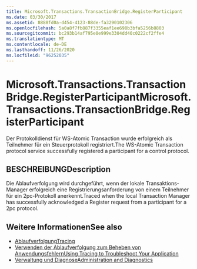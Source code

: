 ```yaml
---
title: Microsoft.Transactions.TransactionBridge.RegisterParticipant
ms.date: 03/30/2017
ms.assetid: 8888fd0a-d454-4123-88de-fa3290102306
ms.openlocfilehash: 5a0a8f7fb887f3355eaf1ee698b3bfa5256b8803
ms.sourcegitcommit: bc293b14af795e0e999e3304dd40c0222cf2ffe4
ms.translationtype: MT
ms.contentlocale: de-DE
ms.lasthandoff: 11/26/2020
ms.locfileid: "96252035"
---
```

# <a name="microsofttransactionstransactionbridgeregisterparticipant"></a><span data-ttu-id="6e76b-102">Microsoft.Transactions.TransactionBridge.RegisterParticipant</span><span class="sxs-lookup"><span data-stu-id="6e76b-102">Microsoft.Transactions.TransactionBridge.RegisterParticipant</span></span>

<span data-ttu-id="6e76b-103">Der Protokolldienst für WS-Atomic Transaction wurde erfolgreich als Teilnehmer für ein Steuerprotokoll registriert.</span><span class="sxs-lookup"><span data-stu-id="6e76b-103">The WS-Atomic Transaction protocol service successfully registered a participant for a control protocol.</span></span>  
  
## <a name="description"></a><span data-ttu-id="6e76b-104">BESCHREIBUNG</span><span class="sxs-lookup"><span data-stu-id="6e76b-104">Description</span></span>  

 <span data-ttu-id="6e76b-105">Die Ablaufverfolgung wird durchgeführt, wenn der lokale Transaktions-Manager erfolgreich eine Registrierungsanforderung von einem Teilnehmer für ein 2pc-Protokoll anerkennt.</span><span class="sxs-lookup"><span data-stu-id="6e76b-105">Traced when the local Transaction Manager has successfully acknowledged a Register request from a participant for a 2pc protocol.</span></span>  
  
## <a name="see-also"></a><span data-ttu-id="6e76b-106">Weitere Informationen</span><span class="sxs-lookup"><span data-stu-id="6e76b-106">See also</span></span>

- [<span data-ttu-id="6e76b-107">Ablaufverfolgung</span><span class="sxs-lookup"><span data-stu-id="6e76b-107">Tracing</span></span>](index.md)
- [<span data-ttu-id="6e76b-108">Verwenden der Ablaufverfolgung zum Beheben von Anwendungsfehlern</span><span class="sxs-lookup"><span data-stu-id="6e76b-108">Using Tracing to Troubleshoot Your Application</span></span>](using-tracing-to-troubleshoot-your-application.md)
- [<span data-ttu-id="6e76b-109">Verwaltung und Diagnose</span><span class="sxs-lookup"><span data-stu-id="6e76b-109">Administration and Diagnostics</span></span>](../index.md)
